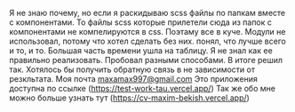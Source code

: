 Я не знаю почему, но если я раскидываю scss файлы по папкам вместе с компонентами.
То файлы scss которые прилетели сюда из папок с компонентами не компелируются в css.
Поэтаму все в куче. Модули не использовал, потому что хотел сделать без них. понял, что лучше всего и то, и то.
Большая часть времени ушла на таблицу. Я не знал как ее правильно реализовать. Пробовал разными способами. В итоге решил так.
Хотялось бы получить обратную связь в не зависимости от резкльтата.
Моя почта maxamax997@gmail.com
Это приложения доступна по ссылке (https://test-work-tau.vercel.app/)
Так же обо мне можно больше узнать тут (https://cv-maxim-bekish.vercel.app/)

